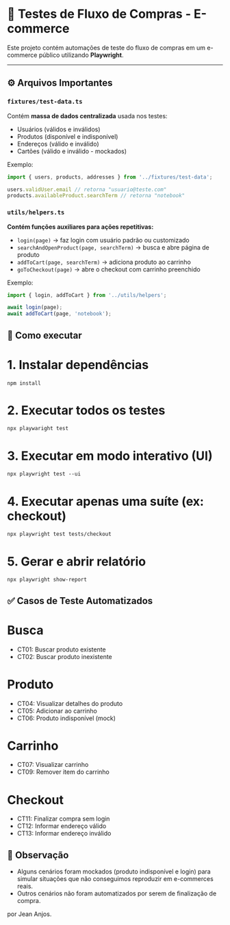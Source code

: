 # 🛒 Testes de Fluxo de Compras - E-commerce

Este projeto contém automações de teste do fluxo de compras em um e-commerce público utilizando **Playwright**.

---

## ⚙️ Arquivos Importantes

### `fixtures/test-data.ts`
Contém **massa de dados centralizada** usada nos testes:  
- Usuários (válidos e inválidos)  
- Produtos (disponível e indisponível)  
- Endereços (válido e inválido)  
- Cartões (válido e inválido - mockados)  

Exemplo:
```ts
import { users, products, addresses } from '../fixtures/test-data';

users.validUser.email // retorna "usuario@teste.com"
products.availableProduct.searchTerm // retorna "notebook"
```

### `utils/helpers.ts`
**Contém funções auxiliares para ações repetitivas:**

- `login(page)` → faz login com usuário padrão ou customizado
- `searchAndOpenProduct(page, searchTerm)` → busca e abre página de produto
- `addToCart(page, searchTerm)` → adiciona produto ao carrinho
- `goToCheckout(page)` → abre o checkout com carrinho preenchido

Exemplo:
```ts
import { login, addToCart } from '../utils/helpers';

await login(page);
await addToCart(page, 'notebook');
```

## 🚀 Como executar

# 1. Instalar dependências
`npm install`

# 2. Executar todos os testes
`npx playwaright test`

# 3. Executar em modo interativo (UI)
`npx playwright test --ui`

# 4. Executar apenas uma suíte (ex: checkout)
`npx playwright test tests/checkout`

# 5. Gerar e abrir relatório
`npx playwright show-report`

## ✅ Casos de Teste Automatizados

# Busca
- CT01: Buscar produto existente
- CT02: Buscar produto inexistente

# Produto
- CT04: Visualizar detalhes do produto
- CT05: Adicionar ao carrinho
- CT06: Produto indisponível (mock)

# Carrinho
- CT07: Visualizar carrinho
- CT09: Remover item do carrinho

# Checkout
- CT11: Finalizar compra sem login
- CT12: Informar endereço válido
- CT13: Informar endereço inválido

## 📌 Observação

- Alguns cenários foram mockados (produto indisponível e login) para simular situações que não conseguimos reproduzir em e-commerces reais.
- Outros cenários não foram automatizados por serem de finalização de compra.

por Jean Anjos.